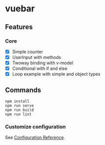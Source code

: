 # vuebar

## Features
### Core
* [x] Simple counter
* [x] UserInput with methods
* [x] Twoway binding with v-model
* [x] Conditional with if and else
* [x] Loop example with simple and object types

## Commands
```
npm install
npm run serve
npm run build
npm run lint
```
### Customize configuration
See [Configuration Reference](https://cli.vuejs.org/config/).
